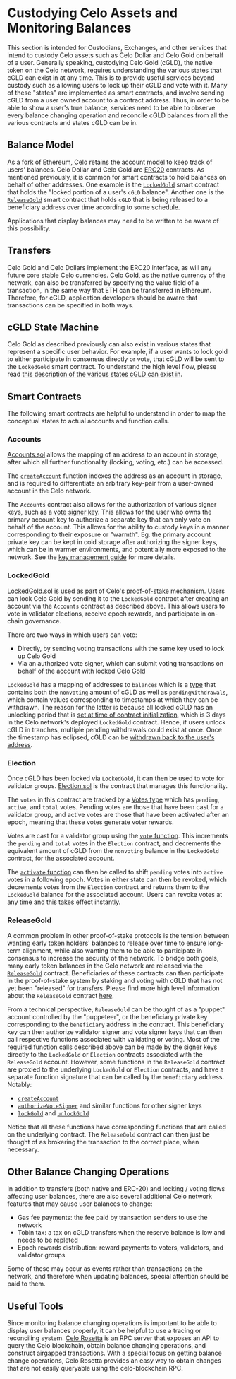 # Custodying Celo Assets and Monitoring Balances

This section is intended for Custodians, Exchanges, and other services that intend to custody Celo assets such as Celo Dollar and Celo Gold on behalf of a user. Generally speaking, custodying Celo Gold (cGLD), the native token on the Celo network, requires understanding the various states that cGLD can exist in at any time. This is to provide useful services beyond custody such as allowing users to lock up their cGLD and vote with it. Many of these "states" are implemented as smart contracts, and involve sending cGLD from a user owned account to a contract address. Thus, in order to be able to show a user's true balance, services need to be able to observe every balance changing operation and reconcile cGLD balances from all the various contracts and states cGLD can be in.

## Balance Model

As a fork of Ethereum, Celo retains the account model to keep track of users' balances. Celo Dollar and Celo Gold are [ERC20](https://github.com/ethereum/EIPs/blob/master/EIPS/eip-20.md) contracts. As mentioned previously, it is common for smart contracts to hold balances on behalf of other addresses. One example is the [`LockedGold`](../../celo-codebase/protocol/proof-of-stake/locked-gold.md) smart contract that holds the "locked portion of a user's `cGLD` balance". Another one is the [`ReleaseGold`](https://github.com/celo-org/celo-monorepo/blob/master/packages/protocol/contracts/governance/ReleaseGold.sol) smart contract that holds `cGLD` that is being released to a beneficiary address over time according to some schedule.

Applications that display balances may need to be written to be aware of this possibility.

## Transfers

Celo Gold and Celo Dollars implement the ERC20 interface, as will any future core stable Celo currencies. Celo Gold, as the native currency of the network, can also be transferred by specifying the value field of a transaction, in the same way that ETH can be transferred in Ethereum. Therefore, for cGLD, application developers should be aware that transactions can be specified in both ways.

## cGLD State Machine

Celo Gold as described previously can also exist in various states that represent a specific user behavior. For example, if a user wants to lock gold to either participate in consensus directly or vote, that cGLD will be sent to the `LockedGold` smart contract. To understand the high level flow, please read [this description of the various states cGLD can exist in](../../celo-codebase/protocol/proof-of-stake/locked-gold#locking-and-voting-flow).

## Smart Contracts

The following smart contracts are helpful to understand in order to map the conceptual states to actual accounts and function calls.

### Accounts

[Accounts.sol](https://github.com/celo-org/celo-monorepo/blob/master/packages/protocol/contracts/common/Accounts.sol) allows the mapping of an address to an account in storage, after which all further functionality (locking, voting, etc.) can be accessed. 

The [`createAccount`](https://github.com/celo-org/celo-monorepo/blob/master/packages/protocol/contracts/common/Accounts.sol#L103) function indexes the address as an account in storage, and is required to differentiate an arbitrary key-pair from a user-owned account in the Celo network.

The `Accounts` contract also allows for the authorization of various signer keys, such as a [vote signer key](https://github.com/celo-org/celo-monorepo/blob/master/packages/protocol/contracts/common/Accounts.sol#L175). This allows for the user who owns the primary account key to authorize a separate key that can only vote on behalf of the account. This allows for the ability to custody keys in a manner corresponding to their exposure or "warmth". Eg. the primary account private key can be kept in cold storage after authorizing the signer keys, which can be in warmer environments, and potentially more exposed to the network. See the [key management guide](../../validator-guide/summary) for more details.

### LockedGold

[LockedGold.sol](https://github.com/celo-org/celo-monorepo/blob/master/packages/protocol/contracts/governance/LockedGold.sol) is used as part of Celo's [proof-of-stake](/../../celo-codebase/protocol/proof-of-stake/README.md) mechanism. Users can lock Celo Gold by sending it to the `LockedGold` contract after creating an account via the `Accounts` contract as described above. This allows users to vote in validator elections, receive epoch rewards, and participate in on-chain governance.

There are two ways in which users can vote:

- Directly, by sending voting transactions with the same key used to lock up Celo Gold
- Via an authorized vote signer, which can submit voting transactions on behalf of the account with locked Celo Gold

`LockedGold` has a mapping of addresses to `balances` which is a [type](https://github.com/celo-org/celo-monorepo/blob/master/packages/protocol/contracts/governance/LockedGold.sol#L26) that contains both the `nonvoting` amount of cGLD as well as `pendingWithdrawals`, which contain values corresponding to timestamps at which they can be withdrawn. The reason for the latter is because all locked cGLD has an unlocking period that is [set at time of contract initialization](https://github.com/celo-org/celo-monorepo/blob/master/packages/protocol/contracts/governance/LockedGold.sol#L78), which is 3 days in the Celo network's deployed `LockedGold` contract. Hence, if users unlock cGLD in tranches, multiple pending withdrawals could exist at once. Once the timestamp has eclipsed, cGLD can be [withdrawn back to the user's address](https://github.com/celo-org/celo-monorepo/blob/master/packages/protocol/contracts/governance/LockedGold.sol#L193).

### Election

Once cGLD has been locked via `LockedGold`, it can then be used to vote for validator groups. [Election.sol](https://github.com/celo-org/celo-monorepo/blob/master/packages/protocol/contracts/governance/Election.sol) is the contract that manages this functionality.

The `votes` in this contract are tracked by a [Votes type](https://github.com/celo-org/celo-monorepo/blob/master/packages/protocol/contracts/governance/Election.sol#L87) which has `pending`, `active`, and `total` votes. Pending votes are those that have been cast for a validator group, and active votes are those that have been activated after an epoch, meaning that these votes generate voter rewards.

Votes are cast for a validator group using the [`vote` function](https://github.com/celo-org/celo-monorepo/blob/master/packages/protocol/contracts/governance/Election.sol#L229). This increments the `pending` and `total` votes in the `Election` contract, and decrements the equivalent amount of cGLD from the `nonvoting` balance in the `LockedGold` contract, for the associated account.

The [`activate` function](https://github.com/celo-org/celo-monorepo/blob/master/packages/protocol/contracts/governance/Election.sol#L263) can then be called to shift `pending` votes into `active` votes in a following epoch. Votes in either state can then be revoked, which decrements votes from the `Election` contract and returns them to the `LockedGold` balance for the associated account. Users can revoke votes at any time and this takes effect instantly.

### ReleaseGold

A common problem in other proof-of-stake protocols is the tension between wanting early token holders' balances to release over time to ensure long-term alignment, while also wanting them to be able to participate in consensus to increase the security of the network. To bridge both goals, many early token balances in the Celo network are released via the [`ReleaseGold`](https://github.com/celo-org/celo-monorepo/blob/master/packages/protocol/contracts/governance/ReleaseGold.sol) contract. Beneficiaries of these contracts can then participate in the proof-of-stake system by staking and voting with cGLD that has not yet been "released" for transfers. Please find more high level information about the `ReleaseGold` contract [here](../../celo-gold-holder-guide/release-gold).

From a technical perspective, `ReleaseGold` can be thought of as a "puppet" account controlled by the "puppeteer", or the beneficiary private key corresponding to the `beneficiary` address in the contract. This beneficiary key can then authorize validator signer and vote signer keys that can then call respective functions associated with validating or voting. Most of the required function calls described above can be made by the signer keys directly to the `LockedGold` or `Election` contracts associated with the `ReleaseGold` account. However, some functions in the `ReleaseGold` contract are proxied to the underlying `LockedGold` or `Election` contracts, and have a separate function signature that can be called by the `beneficiary` address. Notably:

- [`createAccount`](https://github.com/celo-org/celo-monorepo/blob/master/packages/protocol/contracts/governance/ReleaseGold.sol#L669)
- [`authorizeVoteSigner`](https://github.com/celo-org/celo-monorepo/blob/master/packages/protocol/contracts/governance/ReleaseGold.sol#L525) and similar functions for other signer keys
- [`lockGold`](https://github.com/celo-org/celo-monorepo/blob/master/packages/protocol/contracts/governance/ReleaseGold.sol#L469) and [`unlockGold`](https://github.com/celo-org/celo-monorepo/blob/master/packages/protocol/contracts/governance/ReleaseGold.sol#L477)

Notice that all these functions have corresponding functions that are called on the underlying contract. The `ReleaseGold` contract can then just be thought of as brokering the transaction to the correct place, when necessary.

## Other Balance Changing Operations

In addition to transfers (both native and ERC-20) and locking / voting flows affecting user balances, there are also several additional Celo network features that may cause user balances to change:

- Gas fee payments: the fee paid by transaction senders to use the network
- Tobin tax: a tax on cGLD transfers when the reserve balance is low and needs to be repleted
- Epoch rewards distribution: reward payments to voters, validators, and validator groups

Some of these may occur as events rather than transactions on the network, and therefore when updating balances, special attention should be paid to them.

## Useful Tools

Since monitoring balance changing operations is important to be able to display user balances properly, it can be helpful to use a tracing or reconciling system. [Celo Rosetta](https://github.com/celo-org/rosetta) is an RPC server that exposes an API to query the Celo blockchain, obtain balance changing operations, and construct airgapped transactions. With a special focus on getting balance change operations, Celo Rosetta provides an easy way to obtain changes that are not easily queryable using the celo-blockchain RPC.
